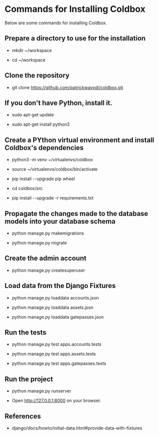 Commands for Installing Coldbox
===============================


Below are some commands for installing Coldbox.


## Prepare a directory to use for the installation

* mkdir ~/workspace

* cd ~/workspace


## Clone the repository

* git clone https://github.com/patrickwayodi/coldbox.git


## If you don't have Python, install it.

* sudo apt-get update

* sudo apt-get install python3


## Create a PYthon virtual environment and install Coldbox's dependencies

* python3 -m venv ~/virtualenvs/coldbox

* source ~/virtualenvs/coldbox/bin/activate

* pip install --upgrade pip wheel

* cd coldbox/src

* pip install --upgrade -r requirements.txt


## Propagate the changes made to the database models into your database schema

* python manage.py makemigrations

* python manage.py migrate


## Create the admin account

* python manage.py createsuperuser


## Load data from the Django Fixtures

* python manage.py loaddata accounts.json

* python manage.py loaddata assets.json

* python manage.py loaddata gatepasses.json


## Run the tests

* python manage.py test apps.accounts.tests

* python manage.py test apps.assets.tests

* python manage.py test apps.gatepasses.tests


## Run the project

* python manage.py runserver

* Open http://127.0.0.1:8000 on your browser.


## References

* django/docs/howto/initial-data.html#provide-data-with-fixtures
